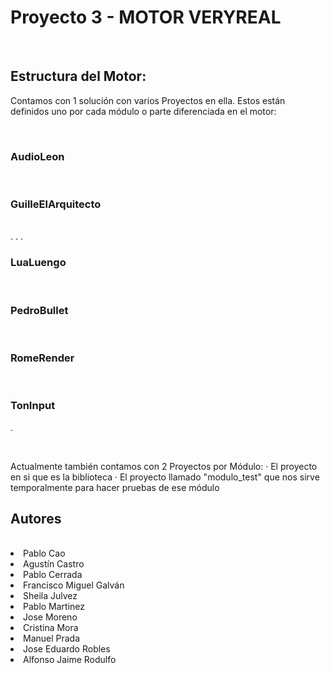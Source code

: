 # Proyecto 3 - MOTOR VERYREAL
<br>

## Estructura del Motor:
Contamos con 1 solución con varios Proyectos en ella. Estos están definidos uno por cada módulo o parte diferenciada en el motor:

<br>

### AudioLeon
<br>



### GuilleElArquitecto
<br>
.
.
.


### LuaLuengo
<br>


### PedroBullet
<br>


### RomeRender
<br>



### TonInput <br>


.

<br>

Actualmente también contamos con 2 Proyectos por Módulo:
· El proyecto en si que es la biblioteca
· El proyecto llamado "modulo_test" que nos sirve temporalmente para hacer pruebas de ese módulo




## Autores
<br>
<li> Pablo Cao
<li> Agustín Castro
<li> Pablo Cerrada
<li> Francisco Miguel Galván
<li> Sheila Julvez
<li> Pablo Martinez
<li> Jose Moreno
<li> Cristina Mora
<li> Manuel Prada
<li> Jose Eduardo Robles
<li> Alfonso Jaime Rodulfo


